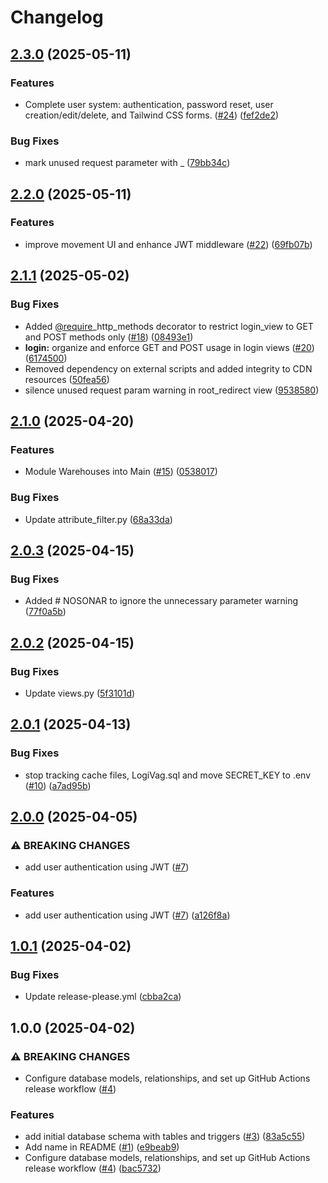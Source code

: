 # Changelog

## [2.3.0](https://github.com/juliloa/DevOps_Back/compare/v2.2.0...v2.3.0) (2025-05-11)


### Features

* Complete user system: authentication, password reset, user creation/edit/delete, and Tailwind CSS forms. ([#24](https://github.com/juliloa/DevOps_Back/issues/24)) ([fef2de2](https://github.com/juliloa/DevOps_Back/commit/fef2de24c810f89cbf3b58edb39dbc4965404025))


### Bug Fixes

* mark unused request parameter with _ ([79bb34c](https://github.com/juliloa/DevOps_Back/commit/79bb34c64bf2b40134a0d65e602688da12f41bd5))

## [2.2.0](https://github.com/juliloa/DevOps_Back/compare/v2.1.1...v2.2.0) (2025-05-11)


### Features

* improve movement UI and enhance JWT middleware ([#22](https://github.com/juliloa/DevOps_Back/issues/22)) ([69fb07b](https://github.com/juliloa/DevOps_Back/commit/69fb07b467e91867e6844d414fd251c2f0640369))

## [2.1.1](https://github.com/juliloa/DevOps_Back/compare/v2.1.0...v2.1.1) (2025-05-02)


### Bug Fixes

* Added [@require](https://github.com/require)_http_methods decorator to restrict login_view to GET and POST methods only ([#18](https://github.com/juliloa/DevOps_Back/issues/18)) ([08493e1](https://github.com/juliloa/DevOps_Back/commit/08493e1adda2e2b20e67ae6a5d0bd0830dd76107))
* **login:** organize and enforce GET and POST usage in login views ([#20](https://github.com/juliloa/DevOps_Back/issues/20)) ([6174500](https://github.com/juliloa/DevOps_Back/commit/6174500d1c2881acf1ec8afb0ddd8840124b1438))
* Removed dependency on external scripts and added integrity to CDN resources ([50fea56](https://github.com/juliloa/DevOps_Back/commit/50fea5651c09132363892e5e841712710a0906a3))
* silence unused request param warning in root_redirect view ([9538580](https://github.com/juliloa/DevOps_Back/commit/9538580a4a5320dea5c8a7cca2bb5301802aea81))

## [2.1.0](https://github.com/juliloa/DevOps_Back/compare/v2.0.3...v2.1.0) (2025-04-20)


### Features

* Module Warehouses into Main ([#15](https://github.com/juliloa/DevOps_Back/issues/15)) ([0538017](https://github.com/juliloa/DevOps_Back/commit/0538017c147556397690f65205e399016d2b7359))


### Bug Fixes

* Update attribute_filter.py ([68a33da](https://github.com/juliloa/DevOps_Back/commit/68a33dac212732d031ea955b1c9e8ecb1bb51637))

## [2.0.3](https://github.com/juliloa/DevOps_Back/compare/v2.0.2...v2.0.3) (2025-04-15)


### Bug Fixes

* Added # NOSONAR to ignore the unnecessary parameter warning ([77f0a5b](https://github.com/juliloa/DevOps_Back/commit/77f0a5bd8d8f0f51d94a9392226e7e7d7db38ad1))

## [2.0.2](https://github.com/juliloa/DevOps_Back/compare/v2.0.1...v2.0.2) (2025-04-15)


### Bug Fixes

* Update views.py ([5f3101d](https://github.com/juliloa/DevOps_Back/commit/5f3101d1b0fc7952937ead989fdac97b9db6ef90))

## [2.0.1](https://github.com/juliloa/DevOps_Back/compare/v2.0.0...v2.0.1) (2025-04-13)


### Bug Fixes

* stop tracking cache files, LogiVag.sql and move SECRET_KEY to .env ([#10](https://github.com/juliloa/DevOps_Back/issues/10)) ([a7ad95b](https://github.com/juliloa/DevOps_Back/commit/a7ad95bb7def205be23f54a37dbc1cc62da18655))

## [2.0.0](https://github.com/juliloa/DevOps_Back/compare/v1.0.1...v2.0.0) (2025-04-05)


### ⚠ BREAKING CHANGES

* add user authentication using JWT ([#7](https://github.com/juliloa/DevOps_Back/issues/7))

### Features

* add user authentication using JWT ([#7](https://github.com/juliloa/DevOps_Back/issues/7)) ([a126f8a](https://github.com/juliloa/DevOps_Back/commit/a126f8a8954bc8c75fbb57517cdedbca7615b9cf))

## [1.0.1](https://github.com/juliloa/DevOps_Back/compare/v1.0.0...v1.0.1) (2025-04-02)


### Bug Fixes

* Update release-please.yml ([cbba2ca](https://github.com/juliloa/DevOps_Back/commit/cbba2caa8703e8354bacd764e0f886970eda26e8))

## 1.0.0 (2025-04-02)


### ⚠ BREAKING CHANGES

* Configure database models, relationships, and set up GitHub Actions release workflow ([#4](https://github.com/juliloa/DevOps_Back/issues/4))

### Features

* add initial database schema with tables and triggers ([#3](https://github.com/juliloa/DevOps_Back/issues/3)) ([83a5c55](https://github.com/juliloa/DevOps_Back/commit/83a5c55a2331527a598c810fbc5c1740703a3da1))
* Add name in README ([#1](https://github.com/juliloa/DevOps_Back/issues/1)) ([e9beab9](https://github.com/juliloa/DevOps_Back/commit/e9beab9a82f2f45a6d3549082257362f3e7c32ce))
* Configure database models, relationships, and set up GitHub Actions release workflow ([#4](https://github.com/juliloa/DevOps_Back/issues/4)) ([bac5732](https://github.com/juliloa/DevOps_Back/commit/bac5732e20aee502dc8c3146fdd7e4b21db981e1))
